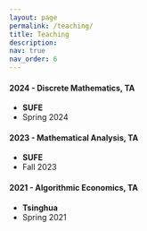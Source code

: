 ```yaml
---
layout: page
permalink: /teaching/
title: Teaching
description: 
nav: true
nav_order: 6
---
```


#### 2024 - Discrete Mathematics, TA
- **SUFE**
- Spring 2024

#### 2023 - Mathematical Analysis, TA
- **SUFE**
- Fall 2023

#### 2021 - Algorithmic Economics, TA
- **Tsinghua**
- Spring 2021
